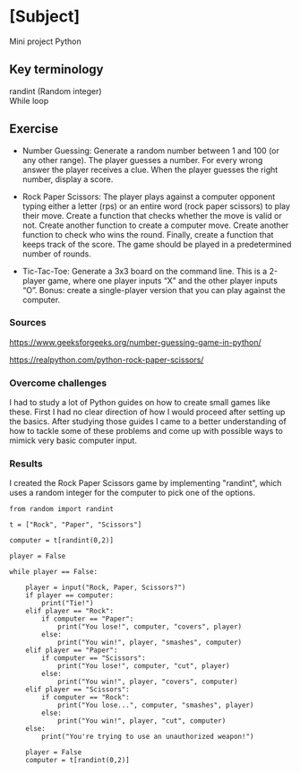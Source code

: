 # [Subject]
Mini project Python

## Key terminology
randint  (Random integer)  
While loop


## Exercise

* Number Guessing:
Generate a random number between 1 and 100 (or any other range).
The player guesses a number. For every wrong answer the player receives a clue.
When the player guesses the right number, display a score.

* Rock Paper Scissors:
The player plays against a computer opponent typing either a letter (rps) or an entire word (rock paper scissors) to play their move.
Create a function that checks whether the move is valid or not.
Create another function to create a computer move.
Create another function to check who wins the round.
Finally, create a function that keeps track of the score.
The game should be played in a predetermined number of rounds.

* Tic-Tac-Toe:
Generate a 3x3 board on the command line.
This is a 2-player game, where one player inputs “X” and the other player inputs “O”.
Bonus: create a single-player version that you can play against the computer.

### Sources

https://www.geeksforgeeks.org/number-guessing-game-in-python/  

https://realpython.com/python-rock-paper-scissors/  



### Overcome challenges
I had to study a lot of Python guides on how to create small games like these. First I had no clear direction of how I would proceed after setting up the basics. After studying those guides I came to a better understanding of how to tackle some of these problems and come up with possible ways to mimick very basic computer input.

### Results
I created the Rock Paper Scissors game by implementing "randint", which uses a random integer for the computer to pick one of the options.  

```
from random import randint

t = ["Rock", "Paper", "Scissors"]

computer = t[randint(0,2)]

player = False

while player == False:

    player = input("Rock, Paper, Scissors?")
    if player == computer:
        print("Tie!")
    elif player == "Rock":
        if computer == "Paper":
            print("You lose!", computer, "covers", player)
        else:
            print("You win!", player, "smashes", computer)
    elif player == "Paper":
        if computer == "Scissors":
            print("You lose!", computer, "cut", player)
        else:
            print("You win!", player, "covers", computer)
    elif player == "Scissors":
        if computer == "Rock":
            print("You lose...", computer, "smashes", player)
        else:
            print("You win!", player, "cut", computer)
    else:
        print("You're trying to use an unauthorized weapon!")

    player = False
    computer = t[randint(0,2)]
```
